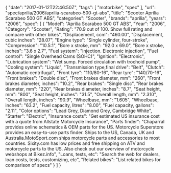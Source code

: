 {
    "date": "2017-01-12T22:46:50Z",
    "tags": [
        "motorbike",
        "spec"
    ],
    "url": "spec\/aprilia\/2006\/aprilia-scarabeo-500-gt-abs",
    "title": "Scooter Aprilia Scarabeo 500 GT ABS",
    "categories": "Scooter",
    "brands": "aprilia",
    "years": "2006",
    "spec": [
        {
            "Model": "Aprilia Scarabeo 500 GT ABS",
            "Year": "2006",
            "Category": "Scooter",
            "Rating": "70.9 out of 100. Show full rating and compare with other bikes",
            "Displacement, ccm": "460.00",
            "Displacement, cubic inches": "28.07",
            "Engine type": "Single cylinder, four-stroke",
            "Compression": "10.5:1",
            "Bore x stroke, mm": "92.0 x 69.0",
            "Bore x stroke, inches": "3.6 x 2.7",
            "Fuel system": "Injection.  Electronic              injection",
            "Fuel control": "Single Overhead Cams (SOHC)",
            "Ignition": "Electronic",
            "Lubrication system": "Wet sump.              Forced circulation with trochoid pump",
            "Cooling system": "Liquid",
            "Transmission type,final drive": "Belt",
            "Clutch": "Automatic  centrifugal",
            "Front tyre": "110\/80-16",
            "Rear tyre": "140\/70-16",
            "Front brakes": "Double disc",
            "Front brakes diameter, mm": "260",
            "Front brakes diameter, inches": "10.2",
            "Rear brakes": "Single disc",
            "Rear brakes diameter, mm": "220",
            "Rear brakes diameter, inches": "8.7",
            "Seat height, mm": "800",
            "Seat height, inches": "31.5",
            "Overall length, mm": "2.310",
            "Overall length, inches": "90.9",
            "Wheelbase, mm": "1.605",
            "Wheelbase, inches": "63.2",
            "Fuel capacity, litres": "8.00",
            "Fuel capacity, gallons": "2.11",
            "Color options": "Lead Grey, Diamond Grey, Cambridge White",
            "Starter": "Electric",
            "Insurance costs": "Get estimated US insurance cost with a quote from Allstate Motorcycle Insurance",
            "Parts finder": "Chaparral provides online schematics & OEM parts for the US.   Motorcycle Superstore provides an easy-to-use parts finder. Ships to the US, Canada, UK and Australia.MotoSport.com ships motorcycle parts and accessories to most countries.    Sixity.com has low prices and free shipping on ATV and motorcycle parts to the US. Also check out our overview of motorcycle webshops at Bikez.info",
            "Loans, tests, etc": "Search the web for dealers, loan costs, tests, customizing, etc",
            "Related bikes": "List related bikes for comparison of specs"
        }
    ]
}